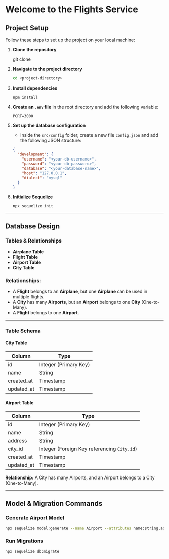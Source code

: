 
# Welcome to the Flights Service

## Project Setup

Follow these steps to set up the project on your local machine:

1. **Clone the repository**
   
   git clone <repository-url>
   
2. **Navigate to the project directory**
   ```bash
   cd <project-directory>
   ```
3. **Install dependencies**
   ```bash
   npm install
   ```
4. **Create an `.env` file** in the root directory and add the following variable:
   ```env
   PORT=3000
   ```
5. **Set up the database configuration**
   - Inside the `src/config` folder, create a new file `config.json` and add the following JSON structure:
   
   ```json
   {
     "development": {
       "username": "<your-db-username>",
       "password": "<your-db-password>",
       "database": "<your-database-name>",
       "host": "127.0.0.1",
       "dialect": "mysql"
     }
   }
   ```

6. **Initialize Sequelize**
   ```bash
   npx sequelize init
   ```

---

## Database Design

### Tables & Relationships

- **Airplane Table**
- **Flight Table**
- **Airport Table**
- **City Table**

### Relationships:
- A **Flight** belongs to an **Airplane**, but one **Airplane** can be used in multiple flights.
- A **City** has many **Airports**, but an **Airport** belongs to one **City** (One-to-Many).
- A **Flight** belongs to one **Airport**.

---

### Table Schema

#### **City Table**
| Column      | Type      |
|------------|----------|
| id         | Integer (Primary Key) |
| name       | String   |
| created_at | Timestamp |
| updated_at | Timestamp |

#### **Airport Table**
| Column      | Type      |
|------------|----------|
| id         | Integer (Primary Key) |
| name       | String   |
| address    | String   |
| city_id    | Integer (Foreign Key referencing `City.id`) |
| created_at | Timestamp |
| updated_at | Timestamp |

**Relationship:** A City has many Airports, and an Airport belongs to a City (One-to-Many).

---

## Model & Migration Commands

### **Generate Airport Model**
```bash
npx sequelize model:generate --name Airport --attributes name:string,address:string,CityId:integer
```

### **Run Migrations**
```bash
npx sequelize db:migrate
```
```

